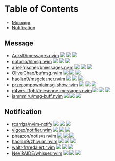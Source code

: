 # Table of Contents

<!-- toc -->

- [Message](#message)
- [Notification](#notification)

<!-- tocstop -->

## Message

- [AckslD/messages.nvim](https://github.com/AckslD/messages.nvim) ![](https://img.shields.io/github/stars/AckslD/messages.nvim) ![](https://img.shields.io/github/last-commit/AckslD/messages.nvim) ![](https://img.shields.io/github/commit-activity/y/AckslD/messages.nvim)
- [notomo/hlmsg.nvim](https://github.com/notomo/hlmsg.nvim) ![](https://img.shields.io/github/stars/notomo/hlmsg.nvim) ![](https://img.shields.io/github/last-commit/notomo/hlmsg.nvim) ![](https://img.shields.io/github/commit-activity/y/notomo/hlmsg.nvim)
- [ariel-frischer/bmessages.nvim](https://github.com/ariel-frischer/bmessages.nvim) ![](https://img.shields.io/github/stars/ariel-frischer/bmessages.nvim) ![](https://img.shields.io/github/last-commit/ariel-frischer/bmessages.nvim) ![](https://img.shields.io/github/commit-activity/y/ariel-frischer/bmessages.nvim)
- [OliverChao/bufmsg.nvim](https://github.com/OliverChao/bufmsg.nvim) ![](https://img.shields.io/github/stars/OliverChao/bufmsg.nvim) ![](https://img.shields.io/github/last-commit/OliverChao/bufmsg.nvim) ![](https://img.shields.io/github/commit-activity/y/OliverChao/bufmsg.nvim)
- [haolian9/msgcleaner.nvim](https://github.com/haolian9/msgcleaner.nvim) ![](https://img.shields.io/github/stars/haolian9/msgcleaner.nvim) ![](https://img.shields.io/github/last-commit/haolian9/msgcleaner.nvim) ![](https://img.shields.io/github/commit-activity/y/haolian9/msgcleaner.nvim)
- [przepompownia/msg-show.nvim](https://github.com/przepompownia/msg-show.nvim) ![](https://img.shields.io/github/stars/przepompownia/msg-show.nvim) ![](https://img.shields.io/github/last-commit/przepompownia/msg-show.nvim) ![](https://img.shields.io/github/commit-activity/y/przepompownia/msg-show.nvim)
- [d4wns-l1ght/telescope-messages.nvim](https://github.com/d4wns-l1ght/telescope-messages.nvim) ![](https://img.shields.io/github/stars/d4wns-l1ght/telescope-messages.nvim) ![](https://img.shields.io/github/last-commit/d4wns-l1ght/telescope-messages.nvim) ![](https://img.shields.io/github/commit-activity/y/d4wns-l1ght/telescope-messages.nvim)
- [iammmiru/msg-buff.nvim](https://github.com/iammmiru/msg-buff.nvim) ![](https://img.shields.io/github/stars/iammmiru/msg-buff.nvim) ![](https://img.shields.io/github/last-commit/iammmiru/msg-buff.nvim) ![](https://img.shields.io/github/commit-activity/y/iammmiru/msg-buff.nvim)

## Notification

- [rcarriga/nvim-notify](https://github.com/rcarriga/nvim-notify) ![](https://img.shields.io/github/stars/rcarriga/nvim-notify) ![](https://img.shields.io/github/last-commit/rcarriga/nvim-notify) ![](https://img.shields.io/github/commit-activity/y/rcarriga/nvim-notify)
- [vigoux/notifier.nvim](https://github.com/vigoux/notifier.nvim) ![](https://img.shields.io/github/stars/vigoux/notifier.nvim) ![](https://img.shields.io/github/last-commit/vigoux/notifier.nvim) ![](https://img.shields.io/github/commit-activity/y/vigoux/notifier.nvim)
- [phaazon/notisys.nvim](https://github.com/phaazon/notisys.nvim) ![](https://img.shields.io/github/stars/phaazon/notisys.nvim) ![](https://img.shields.io/github/last-commit/phaazon/notisys.nvim) ![](https://img.shields.io/github/commit-activity/y/phaazon/notisys.nvim)
- [haolian9/zhiyuan.nvim](https://github.com/haolian9/zhiyuan.nvim) ![](https://img.shields.io/github/stars/haolian9/zhiyuan.nvim) ![](https://img.shields.io/github/last-commit/haolian9/zhiyuan.nvim) ![](https://img.shields.io/github/commit-activity/y/haolian9/zhiyuan.nvim)
- [waltr-fr/redalert.nvim](https://github.com/waltr-fr/redalert.nvim) ![](https://img.shields.io/github/stars/waltr-fr/redalert.nvim) ![](https://img.shields.io/github/last-commit/waltr-fr/redalert.nvim) ![](https://img.shields.io/github/commit-activity/y/waltr-fr/redalert.nvim)
- [NeViRAIDE/whisper.nvim](https://github.com/NeViRAIDE/whisper.nvim) ![](https://img.shields.io/github/stars/NeViRAIDE/whisper.nvim) ![](https://img.shields.io/github/last-commit/NeViRAIDE/whisper.nvim) ![](https://img.shields.io/github/commit-activity/y/NeViRAIDE/whisper.nvim)
